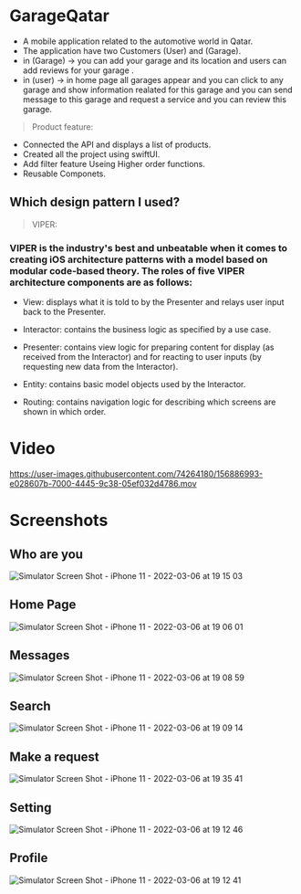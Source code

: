# GarageQatar
- A mobile application related to the automotive world in Qatar.
- The application have two Customers (User) and (Garage).
- in (Garage) -> you can add your garage and its location and users can add reviews for your garage .
- in (user) -> in home page all garages appear and you can click to any garage and show information realated for this garage and you can send message to this         garage and request a service and you can review this garage.


> Product feature:
- Connected the API and displays a list of products.
- Created all the project using swiftUI.
- Add filter feature Useing Higher order functions.
- Reusable Componets.


## Which design pattern I used?
> VIPER:

### VIPER is the industry's best and unbeatable when it comes to creating iOS architecture patterns with a model based on modular code-based theory. The roles of       five VIPER architecture components are as follows:
- View: displays what it is told to by the Presenter and relays user input back to the Presenter.

- Interactor: contains the business logic as specified by a use case.

- Presenter: contains view logic for preparing content for display (as received from the Interactor) and for reacting to user inputs (by requesting new data from     the Interactor).

- Entity: contains basic model objects used by the Interactor.

- Routing: contains navigation logic for describing which screens are shown in which order.

# Video

https://user-images.githubusercontent.com/74264180/156886993-e028607b-7000-4445-9c38-05ef032d4786.mov


# Screenshots
## Who are you
![Simulator Screen Shot - iPhone 11 - 2022-03-06 at 19 15 03](https://user-images.githubusercontent.com/74264180/156936186-6c7bb711-2ae4-4d8d-a837-d769a038a05c.png)


## Home Page 
![Simulator Screen Shot - iPhone 11 - 2022-03-06 at 19 06 01](https://user-images.githubusercontent.com/74264180/156935786-3ae2d3f5-928d-4dcb-87ce-49071ad458c3.png)

## Messages 
![Simulator Screen Shot - iPhone 11 - 2022-03-06 at 19 08 59](https://user-images.githubusercontent.com/74264180/156935835-9f3b98a9-16d7-444f-98d0-9daae4d717f1.png)
## Search 
![Simulator Screen Shot - iPhone 11 - 2022-03-06 at 19 09 14](https://user-images.githubusercontent.com/74264180/156935874-f2883439-2d7a-4524-95f2-f932004a621c.png)

## Make a request  
![Simulator Screen Shot - iPhone 11 - 2022-03-06 at 19 35 41](https://user-images.githubusercontent.com/74264180/156935903-c72171fe-afad-48f0-bd03-950b296a479d.png)

## Setting 
![Simulator Screen Shot - iPhone 11 - 2022-03-06 at 19 12 46](https://user-images.githubusercontent.com/74264180/156935923-f763674e-356f-4df6-bd2c-97490803d012.png)

## Profile 
![Simulator Screen Shot - iPhone 11 - 2022-03-06 at 19 12 41](https://user-images.githubusercontent.com/74264180/156935936-5904be63-3dc9-4a74-9a41-ac16ec7d6e97.png)



